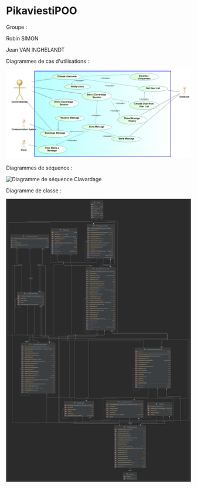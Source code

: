# PikaviestiPOO


Groupe :

Robin SIMON

Jean VAN INGHELANDT



Diagrammes de cas d'utilisations :


![Diagramme de cas d'utilisation projetuml](https://github.com/Kyriios188/PikaviestiPOO/blob/working/pikaviesti/Diagramme%20de%20cas%20d'utilisation.png)


Diagrammes de séquence :


![Diagramme de séquence Clavardage]()


Diagramme de classe :


![Diagramme de classe pikaviesti](https://github.com/Kyriios188/PikaviestiPOO/blob/working/pikaviesti/PikaviestiUML.png)
